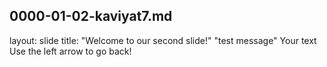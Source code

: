 0000-01-02-kaviyat7.md
---
layout: slide
title: "Welcome to our second slide!"
"test message"
Your text
Use the left arrow to go back!
